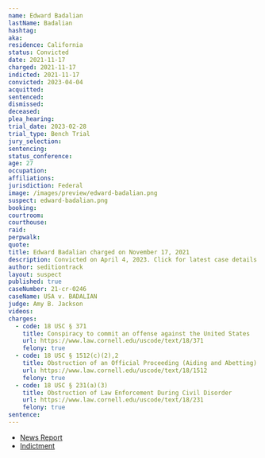 ```yaml
---
name: Edward Badalian
lastName: Badalian
hashtag:
aka:
residence: California
status: Convicted
date: 2021-11-17
charged: 2021-11-17
indicted: 2021-11-17
convicted: 2023-04-04
acquitted:
sentenced:
dismissed:
deceased:
plea_hearing:
trial_date: 2023-02-28
trial_type: Bench Trial
jury_selection:
sentencing:
status_conference:
age: 27
occupation:
affiliations:
jurisdiction: Federal
image: /images/preview/edward-badalian.png
suspect: edward-badalian.png
booking:
courtroom:
courthouse:
raid:
perpwalk:
quote:
title: Edward Badalian charged on November 17, 2021
description: Convicted on April 4, 2023. Click for latest case details.
author: seditiontrack
layout: suspect
published: true
caseNumber: 21-cr-0246
caseName: USA v. BADALIAN
judge: Amy B. Jackson
videos:
charges:
  - code: 18 USC § 371
    title: Conspiracy to commit an offense against the United States
    url: https://www.law.cornell.edu/uscode/text/18/371
    felony: true
  - code: 18 USC § 1512(c)(2),2
    title: Obstruction of an Official Proceeding (Aiding and Abetting)
    url: https://www.law.cornell.edu/uscode/text/18/1512
    felony: true
  - code: 18 USC § 231(a)(3)
    title: Obstruction of Law Enforcement During Civil Disorder
    url: https://www.law.cornell.edu/uscode/text/18/231
    felony: true
sentence:
---
```


- [News Report](https://www.nbclosangeles.com/news/local/los-angeles-man-faces-conspiracy-charge-for-us-capitol-breach/2769387/)
- [Indictment](https://storage.courtlistener.com/recap/gov.uscourts.cacd.837671/gov.uscourts.cacd.837671.3.1_1.pdf)

